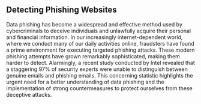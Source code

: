 Detecting Phishing Websites
---------------------------
Data phishing has become a widespread and effective method used by cybercriminals to deceive individuals and unlawfully acquire their personal and financial information. In our increasingly internet-dependent world, where we conduct many of our daily activities online, fraudsters have found a prime environment for executing targeted phishing attacks. These modern phishing attempts have grown remarkably sophisticated, making them harder to detect. Alarmingly, a recent study conducted by Intel revealed that a staggering 97% of security experts were unable to distinguish between genuine emails and phishing emails. This concerning statistic highlights the urgent need for a better understanding of data phishing and the implementation of strong countermeasures to protect ourselves from these deceptive attacks.

